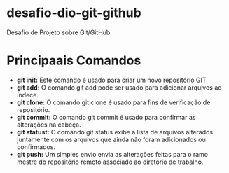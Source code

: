 # desafio-dio-git-github
Desafio de Projeto sobre Git/GitHub

# Principaais Comandos 
* __git init:__ Este comando é usado para criar um novo repositório GIT
* __git add:__ O comando git add pode ser usado para adicionar arquivos ao índece.
* __git clone:__ O comando git clone é usado para fins de verificação de repositório.
* __git commit:__ O comando git commit é usado para confirmar as alterações na cabeça.
* __git statust:__ O comando git status exibe a lista de arquivos alterados juntamente com os arquivos que ainda não foram adicionados ou confirmados.
* __git push:__ Um simples envio envia as alterações feitas para o ramo mestre do repositório remoto associado ao diretório de trabalho.
